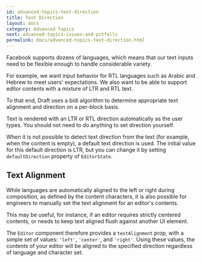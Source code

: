 ```yaml
---
id: advanced-topics-text-direction
title: Text Direction
layout: docs
category: Advanced Topics
next: advanced-topics-issues-and-pitfalls
permalink: docs/advanced-topics-text-direction.html
---
```


Facebook supports dozens of languages, which means that our text inputs need
to be flexible enough to handle considerable variety.

For example, we want input behavior for RTL languages such as Arabic and Hebrew
to meet users' expectations. We also want to be able to support editor contents
with a mixture of LTR and RTL text.

To that end, Draft uses a bidi algorithm to determine appropriate
text alignment and direction on a per-block basis.

Text is rendered with an LTR or RTL direction automatically as the user types.
You should not need to do anything to set direction yourself.

When it is not possible to detect text direction from the text (for example,
when the content is empty), a default text direction is used. The initial value
for this default direction is LTR, but you can change it by setting
`defaultDirection` property of `EditorState`.

## Text Alignment

While languages are automatically aligned to the left or right during composition,
as defined by the content characters, it is also possible for engineers to
manually set the text alignment for an editor's contents.

This may be useful, for instance, if an editor requires strictly centered
contents, or needs to keep text aligned flush against another UI element.

The `Editor` component therefore provides a `textAlignment` prop, with a
simple set of values: `'left'`, `'center'`, and `'right'`. Using these values,
the contents of your editor will be aligned to the specified direction regardless
of language and character set.

